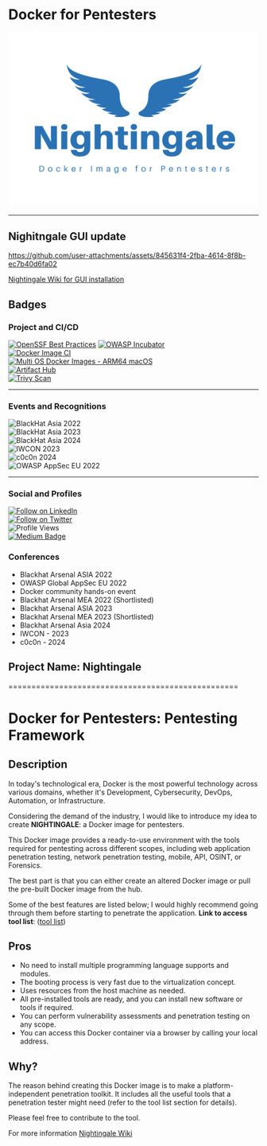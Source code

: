 # Docker for Pentesters

![Nightingale Logo](https://raw.githubusercontent.com/OWASP/www-project-nightingale/main/assets/images/Nightingale.png)

---
## Nighitngale GUI update
https://github.com/user-attachments/assets/845631f4-2fba-4614-8f8b-ec7b40d6fa02

[Nightingale Wiki for GUI installation](https://github.com/RAJANAGORI/Nightingale/wiki/4.-Installation-and-Setup#nightingale-console---a-webapp-version-of-old-school-nigtingale-cli)

## Badges

### Project and CI/CD
[![OpenSSF Best Practices](https://www.bestpractices.dev/projects/7881/badge)](https://www.bestpractices.dev/projects/7881)
[![OWASP Incubator](https://img.shields.io/badge/owasp-incubator-blue.svg)](https://www.owasp.org/index.php/Category:OWASP_Project#tab=Project_Inventory)  
[![Docker Image CI](https://github.com/RAJANAGORI/Nightingale/actions/workflows/docker-image.yaml/badge.svg)](https://github.com/RAJANAGORI/Nightingale/actions/workflows/docker-image.yaml)  
[![Multi OS Docker Images - ARM64 macOS](https://github.com/RAJANAGORI/Nightingale/actions/workflows/multi-os-arm64.yaml/badge.svg)](https://github.com/RAJANAGORI/Nightingale/actions/workflows/multi-os-arm64.yaml)  
[![Artifact Hub](https://img.shields.io/endpoint?url=https://artifacthub.io/badge/repository/nightingale)](https://artifacthub.io/packages/search?repo=nightingale)  
[![Trivy Scan](https://github.com/RAJANAGORI/Nightingale/actions/workflows/trivy.yml/badge.svg)](https://github.com/RAJANAGORI/Nightingale/actions/workflows/trivy.yml)

---

### Events and Recognitions
![BlackHat Asia 2022](https://raw.githubusercontent.com/RAJANAGORI/Nightingale/main/assets/images/blackhat_2022.svg)  
![BlackHat Asia 2023](https://raw.githubusercontent.com/RAJANAGORI/Nightingale/main/assets/images/blackhat_2023.svg)  
![BlackHat Asia 2024](https://raw.githubusercontent.com/RAJANAGORI/Nightingale/main/assets/images/blackhat_2024.svg)  
![IWCON 2023](https://raw.githubusercontent.com/RAJANAGORI/Nightingale/main/assets/images/IWCON.svg)  
![c0c0n 2024](https://raw.githubusercontent.com/RAJANAGORI/Nightingale/main/assets/images/c0c0n.svg)  
![OWASP AppSec EU 2022](https://raw.githubusercontent.com/RAJANAGORI/Nightingale/main/assets/images/Owasp_Global_Appsec_EU.svg)

---

### Social and Profiles
[![Follow on LinkedIn](https://img.shields.io/badge/-Follow-black?style=social&logo=Linkedin)](https://www.linkedin.com/in/raja-nagori/)  
[![Follow on Twitter](https://img.shields.io/twitter/follow/RajaNagori7?style=social&label=Follow)](https://twitter.com/RajaNagori7)  
![Profile Views](https://komarev.com/ghpvc/?username=www-project-nightingale&color=blue)  
[![Medium Badge](https://img.shields.io/badge/-@rajanagori-03a57a?style=flat-square&labelColor=000000&logo=Medium&link=https://medium.com/@rajanagori)](https://medium.com/@rajanagori)

### Conferences
- Blackhat Arsenal ASIA 2022
- OWASP Global AppSec EU 2022
- Docker community hands-on event
- Blackhat Arsenal MEA 2022 (Shortlisted)
- Blackhat Arsenal ASIA 2023
- Blackhat Arsenal MEA 2023 (Shortlisted)
- Blackhat Arsenal Asia 2024
- IWCON - 2023
- c0c0n - 2024

## Project Name: Nightingale
==================================================
# Docker for Pentesters: Pentesting Framework

## Description
In today's technological era, Docker is the most powerful technology across various domains, whether it's Development, Cybersecurity, DevOps, Automation, or Infrastructure.

Considering the demand of the industry, I would like to introduce my idea to create **NIGHTINGALE**: a Docker image for pentesters.

This Docker image provides a ready-to-use environment with the tools required for pentesting across different scopes, including web application penetration testing, network penetration testing, mobile, API, OSINT, or Forensics.

The best part is that you can either create an altered Docker image or pull the pre-built Docker image from the hub.

Some of the best features are listed below; I would highly recommend going through them before starting to penetrate the application. **Link to access tool list**: ([tool list](https://github.com/RAJANAGORI/Nightingale/wiki/6-%F0%9F%9B%A0%EF%B8%8F-Tools-list))

## Pros
- No need to install multiple programming language supports and modules.
- The booting process is very fast due to the virtualization concept.
- Uses resources from the host machine as needed.
- All pre-installed tools are ready, and you can install new software or tools if required.
- You can perform vulnerability assessments and penetration testing on any scope.
- You can access this Docker container via a browser by calling your local address.

## Why?
The reason behind creating this Docker image is to make a platform-independent penetration toolkit. It includes all the useful tools that a penetration tester might need (refer to the tool list section for details).

Please feel free to contribute to the tool.

For more information [Nightingale Wiki](https://github.com/RAJANAGORI/Nightingale/wiki/1-%F0%9F%9A%80-Nightingale-Docker-for-Pentesters)
